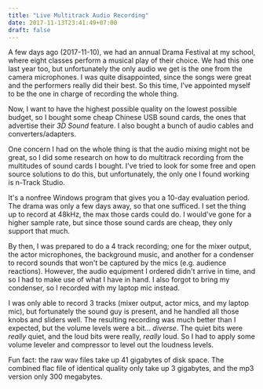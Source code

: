 ```yaml
---
title: "Live Multitrack Audio Recording"
date: 2017-11-13T23:41:49+07:00
draft: false
---
```


A few days ago (2017-11-10), we had an annual Drama Festival at my school, where eight classes perform a musical play of their choice. We had this one last year too, but unfortunately the only audio we get is the one from the camera microphones. I was quite disappointed, since the songs were great and the performers really did their best. So this time, I've appointed myself to be the one in charge of recording the whole thing.

Now, I want to have the highest possible quality on the lowest possible budget, so I bought some cheap Chinese USB sound cards, the ones that advertise their *3D Sound* feature. I also bought a bunch of audio cables and converters/adapters.

One concern I had on the whole thing is that the audio mixing might not be great, so I did some research on how to do multitrack recording from the multitudes of sound cards I bought. I've tried to look for some free and open source solutions to do this, but unfortunately, the only one I found working is n-Track Studio.

It's a nonfree Windows program that gives you a 10-day evaluation period. The drama was only a few days away, so that one sufficed. I set the thing up to record at 48kHz, the max those cards could do. I would've gone for a higher sample rate, but since those sound cards are cheap, they only support that much.

By then, I was prepared to do a 4 track recording; one for the mixer output, the actor microphones, the background music, and another for a condenser to record sounds that won't be captured by the mics (e.g. audience reactions). However, the audio equipment I ordered didn't arrive in time, and so I had to make use of what I have in hand. I also forgot to bring my condenser, so I recorded with my laptop mic instead.

I was only able to record 3 tracks (mixer output, actor mics, and my laptop mic), but fortunately the sound guy is present, and he handled all those knobs and sliders well. The resulting recording was much better than I expected, but the volume levels were a bit... *diverse*. The quiet bits were *really* quiet, and the loud bits were really, *really* loud. So I had to apply some volume leveler and compressor to level out the loudness levels.

Fun fact: the raw wav files take up 41 gigabytes of disk space. The combined flac file of identical quality only take up 3 gigabytes, and the mp3 version only 300 megabytes.
